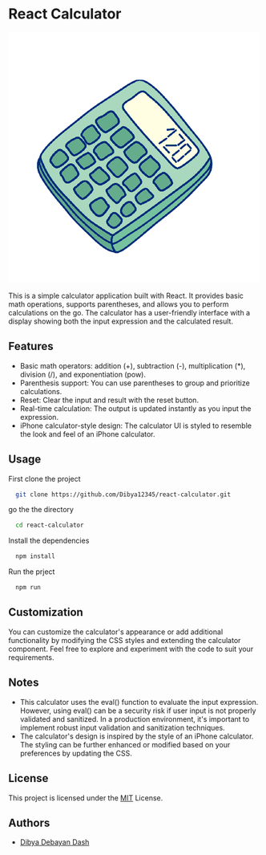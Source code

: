 # React Calculator

![Logo](./public/png-clipart-green-desk-calculator-cartoon-illustration-calculator-supplies-electronics-removebg-preview.png)

This is a simple calculator application built with React. It provides basic math operations, supports parentheses, and allows you to perform calculations on the go. The calculator has a user-friendly interface with a display showing both the input expression and the calculated result.

## Features

- Basic math operators: addition (+), subtraction (-), multiplication (\*), division (/), and exponentiation (pow).
- Parenthesis support: You can use parentheses to group and prioritize calculations.
- Reset: Clear the input and result with the reset button.
- Real-time calculation: The output is updated instantly as you input the expression.
- iPhone calculator-style design: The calculator UI is styled to resemble the look and feel of an iPhone calculator.

## Usage

First clone the project

```bash
  git clone https://github.com/Dibya12345/react-calculator.git
```

go the the directory

```bash
  cd react-calculator
```

Install the dependencies

```bash
  npm install
```

Run the prject

```bash
  npm run
```

## Customization

You can customize the calculator's appearance or add additional functionality by modifying the CSS styles and extending the calculator component. Feel free to explore and experiment with the code to suit your requirements.

## Notes

- This calculator uses the eval() function to evaluate the input expression. However, using eval() can be a security risk if user input is not properly validated and sanitized. In a production environment, it's important to implement robust input validation and sanitization techniques.
- The calculator's design is inspired by the style of an iPhone calculator. The styling can be further enhanced or modified based on your preferences by updating the CSS.

## License

This project is licensed under the [MIT](https://choosealicense.com/licenses/mit/) License.

## Authors

- [Dibya Debayan Dash](https://github.com/Dibya12345)
